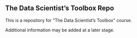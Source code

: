 ## The Data Scientist’s Toolbox Repo

This is a repository for "The Data Scientist’s Toolbox" course.

Additional information may be added at a later stage.
